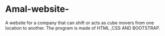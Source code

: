 # Amal-website-
A website for a company that can shift or acts as cube movers from one location to another. The program is made of HTML ,CSS AND BOOTSTRAP.
